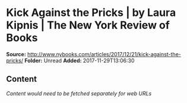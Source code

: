 # Kick Against the Pricks | by Laura Kipnis | The New York Review of Books

**Source:** http://www.nybooks.com/articles/2017/12/21/kick-against-the-pricks/
**Folder:** Unread
**Added:** 2017-11-29T13:06:30




## Content
*Content would need to be fetched separately for web URLs*

